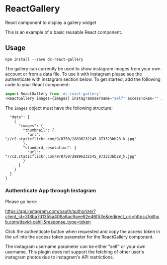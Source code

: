 # ReactGallery
React component to display a gallery widget

This is an example of a basic reusable React component.

## Usage

`npm install --save dc-react-gallery`

The gallery can currently be used to show instagram images from your own account or from a data file. 
To use it with instagram please see the authenticate with instagram section below.
To get started, add the following code to your React component:

```javascript
import ReactGallery from 'dc-react-gallery'
<ReactGallery images={images} instagramUsername="self" accessToken="" />
```

The `images` object must have the following structure:

```json{
  "data": [
    {
      "images": {
        "thumbnail": {
          "url": "//c2.staticflickr.com/9/8750/28896232145_873323bb28_k.jpg"
        },
        "standard_resolution": {
          "url": "//c2.staticflickr.com/9/8750/28896232145_873323bb28_k.jpg"
        }
      }
    }
  ]
}
```

### Authenticate App through Instagram

Please go here:

https://api.instagram.com/oauth/authorize/?client_id=3f8ba7d1355a408a8ac9aee62e46f53e&redirect_uri=https://github.com/david-cahill&response_type=token

Click the authenticate button when requested and copy the access token in the url into the access token parameter for the ReactGallery component.

The instagram username parameter can be either "self" or your own username. This plugin does not support the fetching of other user's instagram photos due to instagram's API restrictions.


